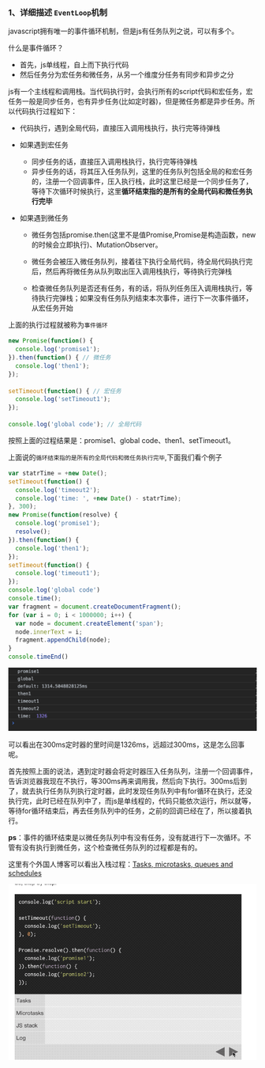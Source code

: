 ### 1、详细描述 `EventLoop`机制

javascript拥有唯一的事件循环机制，但是js有任务队列之说，可以有多个。

什么是事件循环？

- 首先，js单线程，自上而下执行代码
- 然后任务分为宏任务和微任务，从另一个维度分任务有同步和异步之分

js有一个主线程和调用栈。当代码执行时，会执行所有的script代码和宏任务，宏任务一般是同步任务，也有异步任务(比如定时器)，但是微任务都是异步任务。所以代码执行过程如下：

- 代码执行，遇到全局代码，直接压入调用栈执行，执行完等待弹栈
- 如果遇到宏任务
  - 同步任务的话，直接压入调用栈执行，执行完等待弹栈
  - 异步任务的话，将其压入任务队列，这里的任务队列包括全局的和宏任务的，注册一个回调事件，压入执行栈，此时这里已经是一个同步任务了，等待下次循环时候执行，这里**循环结束指的是所有的全局代码和微任务执行完毕**

- 如果遇到微任务

  - 微任务包括promise.then(这里不是值Promise,Promise是构造函数，new的时候会立即执行)、MutationObserver。

  - 微任务会被压入微任务队列，接着往下执行全局代码，待全局代码执行完后，然后再将微任务从队列取出压入调用栈执行，等待执行完弹栈

  - 检查微任务队列是否还有任务，有的话，将队列任务压入调用栈执行，等待执行完弹栈；如果没有任务队列结束本次事件，进行下一次事件循环，从宏任务开始

上面的执行过程就被称为`事件循环`

```javascript
new Promise(function() {
  console.log('promise1');
}).then(function() { // 微任务
  console.log('then1');
});

setTimeout(function() { // 宏任务
  console.log('setTimeout1');
});

console.log('global code'); // 全局代码
```

按照上面的过程结果是：promise1、global code、then1、setTimeout1。

上面说的`循环结束指的是所有的全局代码和微任务执行完毕`,下面我们看个例子

```javascript
var statrTime = +new Date();
setTimeout(function() {
  console.log('timeout2');
  console.log('time: ', +new Date() - statrTime);
}, 300);
new Promise(function(resolve) {
  console.log('promise1');
  resolve();
}).then(function() {
  console.log('then1');
});
setTimeout(function() {
  console.log('timeout1');
});
console.log('global code')
console.time();
var fragment = document.createDocumentFragment();
for (var i = 0; i < 1000000; i++) {
  var node = document.createElement('span');
  node.innerText = i;
  fragment.appendChild(node);
}
console.timeEnd()
```

![](https://github.com/aWhver/for-PicGo/blob/master/images/eventloop-case.png)

可以看出在300ms定时器的里时间是1326ms，远超过300ms，这是怎么回事呢。

首先按照上面的说法，遇到定时器会将定时器压入任务队列，注册一个回调事件，告诉浏览器我现在不执行，等300ms再来调用我，然后向下执行。300ms后到了，就去执行任务队列执行定时器，此时发现任务队列中有for循环在执行，还没执行完，此时已经在队列中了，而js是单线程的，代码只能依次运行，所以就等，等待for循环结束后，再去任务队列中的任务，之前的回调已经在了，所以接着执行。

**ps**：事件的循环结束是以微任务队列中有没有任务，没有就进行下一次循环。不管有没有执行到微任务，这个检查微任务队列的过程都是有的。

这里有个外国人博客可以看出入栈过程：[Tasks, microtasks, queues and schedules](https://jakearchibald.com/2015/tasks-microtasks-queues-and-schedules/)

![](https://github.com/aWhver/for-PicGo/blob/master/images/stack.gif)
